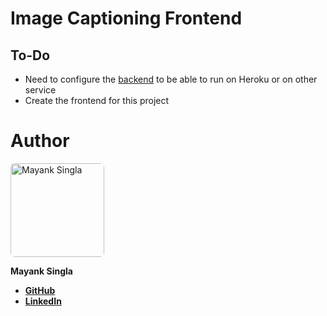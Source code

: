 # Image Captioning Frontend

## To-Do

-   Need to configure the [backend](https://github.com/Smile040501/image_captioning "image-captioning") to be able to run on Heroku or on other service
-   Create the frontend for this project

# Author

<a href="https://github.com/Smile040501">
    <img src="https://avatars.githubusercontent.com/u/62458127?v=4?s=150" width="150px" alt="Mayank Singla" style="border-radius:7px"/>
</a>

**Mayank Singla**

-   [**GitHub**](https://github.com/Smile040501)
-   [**LinkedIn**](https://www.linkedin.com/in/mayank-singla-001pt)
